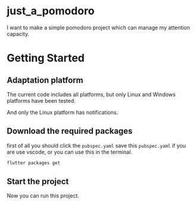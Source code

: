 # just_a_pomodoro

I want to make a simple pomodoro project which can manage my attention capacity.

# Getting Started

## Adaptation platform
The current code includes all platforms, but only Linux and Windows platforms have been tested.  

And only the Linux platform has notifications.

## Download the required packages
first of all you should click the `pubspec.yaml` save this `pubspec.yaml` if you are use vscode, or you can use this in the terminal. 
```bash
flutter packages get
```

## Start the project
Now you can run this project.